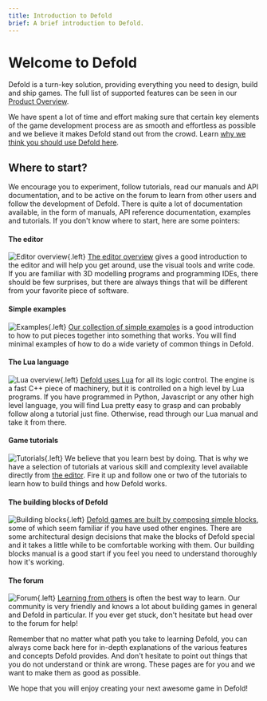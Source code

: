 ```yaml
---
title: Introduction to Defold
brief: A brief introduction to Defold.
---
```


# Welcome to Defold

Defold is a turn-key solution, providing everything you need to design, build and ship games. The full list of supported features can be seen in our [Product Overview](/product).

We have spent a lot of time and effort making sure that certain key elements of the game development process are as smooth and effortless as possible and we believe it makes Defold stand out from the crowd. Learn [why we think you should use Defold here](/why).

## Where to start?

We encourage you to experiment, follow tutorials, read our manuals and API documentation, and to be active on the forum to learn from other users and follow the development of Defold. There is quite a lot of documentation available, in the form of manuals, API reference documentation, examples and tutorials. If you don't know where to start, here are some pointers:

#### The editor
![Editor overview](images/introduction/editor.png){.left} [The editor overview](/manuals/editor/) gives a good introduction to the editor and will help you get around, use the visual tools and write code. If you are familiar with 3D modelling programs and programming IDEs, there should be few surprises, but there are always things that will be different from your favorite piece of software.

#### Simple examples
![Examples](images/introduction/examples.jpg){.left} [Our collection of simple examples](/examples/) is a good introduction to how to put pieces together into something that works. You will find minimal examples of how to do a wide variety of common things in Defold.

#### The Lua language
![Lua overview](images/introduction/lua.png){.left} [Defold uses Lua](/manuals/lua/) for all its logic control. The engine is a fast C++ piece of machinery, but it is controlled on a high level by Lua programs. If you have programmed in Python, Javascript or any other high level language, you will find Lua pretty easy to grasp and can probably follow along a tutorial just fine. Otherwise, read through our Lua manual and take it from there.

#### Game tutorials
![Tutorials](images/introduction/tutorials.jpg){.left} We believe that you learn best by doing. That is why we have a selection of tutorials at various skill and complexity level available directly from [the editor](/manuals/editor/). Fire it up and follow one or two of the tutorials to learn how to build things and how Defold works.

#### The building blocks of Defold
![Building blocks](images/introduction/building_blocks.png){.left} [Defold games are built by composing simple blocks](/manuals/building-blocks/), some of which seem familiar if you have used other engines. There are some architectural design decisions that make the blocks of Defold special and it takes a little while to be comfortable working with them. Our building blocks manual is a good start if you feel you need to understand thoroughly how it's working.

#### The forum
![Forum](images/introduction/forum.jpg){.left} [Learning from others](//forum.defold.com/) is often the best way to learn. Our community is very friendly and knows a lot about building games in general and Defold in particular. If you ever get stuck, don't hesitate but head over to the forum for help!

Remember that no matter what path you take to learning Defold, you can always come back here for in-depth explanations of the various features and concepts Defold provides. And don't hesitate to point out things that you do not understand or think are wrong. These pages are for you and we want to make them as good as possible.

We hope that you will enjoy creating your next awesome game in Defold!
